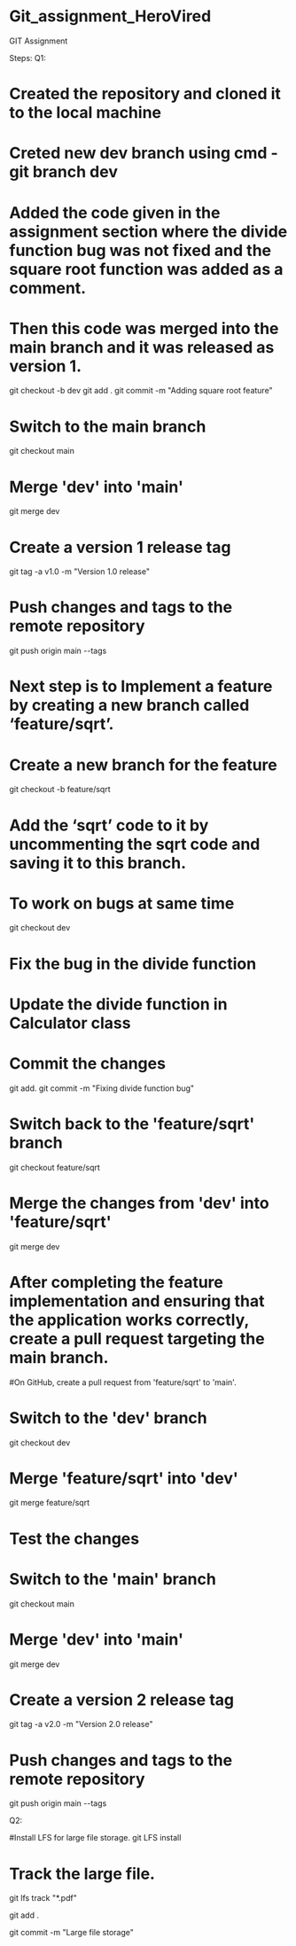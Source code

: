 # Git_assignment_HeroVired
GIT Assignment

Steps:
Q1:
# Created the repository and cloned it to the local machine
# Creted new dev branch using cmd  - git branch dev
# Added the code given in the assignment section where the divide function bug was not fixed and the square root function was added as a comment.
# Then this code was merged into the main branch and it was released as version 1.

git checkout -b dev
git add .
git commit -m "Adding square root feature"

# Switch to the main branch
git checkout main

# Merge 'dev' into 'main'
git merge dev

# Create a version 1 release tag
git tag -a v1.0 -m "Version 1.0 release"

# Push changes and tags to the remote repository
git push origin main --tags

# Next step is to Implement a feature by creating a new branch called ‘feature/sqrt’.

# Create a new branch for the feature
git checkout -b feature/sqrt

# Add the ‘sqrt’ code to it by uncommenting the sqrt code and saving it to this branch.

# To work on bugs at same time

git checkout dev

# Fix the bug in the divide function
# Update the divide function in Calculator class

# Commit the changes
git add.
git commit -m "Fixing divide function bug"

# Switch back to the 'feature/sqrt' branch
git checkout feature/sqrt

# Merge the changes from 'dev' into 'feature/sqrt'
git merge dev

# After completing the feature implementation and ensuring that the application works correctly, create a pull request targeting the main branch.
#On GitHub, create a pull request from 'feature/sqrt' to 'main'.

# Switch to the 'dev' branch
git checkout dev

# Merge 'feature/sqrt' into 'dev'
git merge feature/sqrt

# Test the changes

# Switch to the 'main' branch
git checkout main

# Merge 'dev' into 'main'
git merge dev

# Create a version 2 release tag
git tag -a v2.0 -m "Version 2.0 release"

# Push changes and tags to the remote repository
git push origin main --tags

Q2:

#Install LFS for large file storage.
git LFS install

# Track the large file.
git lfs track "*.pdf"

git add .

git commit -m "Large file storage"


